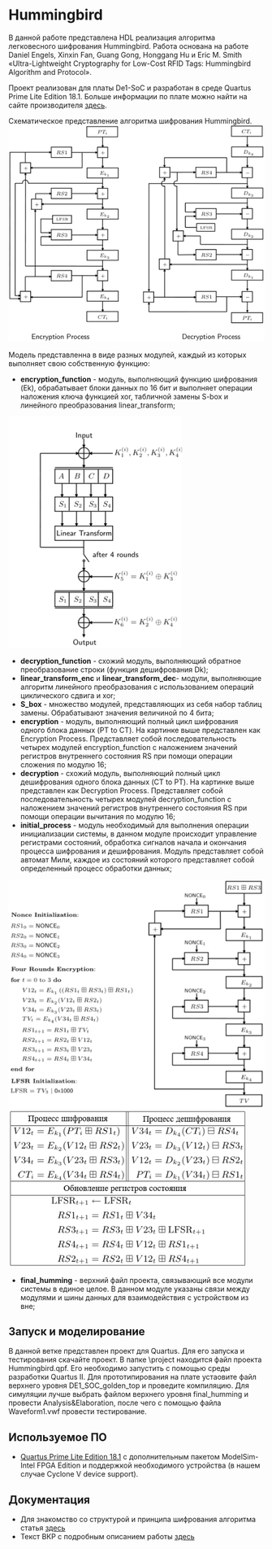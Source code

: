 # Hummingbird

  В данной работе представлена HDL реализация алгоритма легковесного шифрования Hummingbird. Работа основана на работе Daniel Engels, Xinxin Fan, Guang Gong, Honggang Hu и Eric M. Smith «Ultra-Lightweight Cryptography for Low-Cost RFID Tags: Hummingbird Algorithm and Protocol».

  Проект реализован для платы De1-SoC и разработан в среде Quartus Prime Lite Edition 18.1. Больше информации по плате можно найти на сайте производителя [здесь](https://www.terasic.com.tw/cgi-bin/page/archive.pl?Language=English&CategoryNo=205&No=836&PartNo=4).

  Схематическое представление алгоритма шифрования Hummingbird.
![Hummingbird diagram](source/Hummingbird_bloc-diagram.png) 

  Модель представленна в виде разных модулей, каждый из которых выполняет свою собственную функцию:
- **encryption_function** - модуль, выполняющий функцию шифрования (Ek), обрабатывает блоки данных по 16 бит и выполняет операции наложения ключа функцией xor, табличной замены S-box и линейного преобразования linear_transform;

![encription_function](source/encription_function.png) 

- **decryption_function** - схожий модуль, выполняющий обратное преобразование строки (функция дешифрования Dk);
- **linear_transform_enc** и **linear_transform_dec**- модули, выполняющие алгоритм линейного преобразования с использованием операций циклического сдвига и xor;
- **S_box** - множество модулей, представляющих из себя набор таблиц замены. Обрабатывают значения величиной по 4 бита;
- **encryption** - модуль, выполняющий полный цикл шифрования одного блока данных (PT to CT). На картинке выше представлен как Encryption Process. Представляет собой последовательность четырех модулей encryption_function с наложением значений регистров внутреннего состояния RS при помощи операции сложения по модулю 16;
- **decryption** - схожий модуль, выполняющий полный цикл дешифрования одного блока данных (CT to PT). На картинке выше представлен как Decryption Process. Представляет собой последовательность четырех модулей decryption_function с наложением значений регистров внутреннего состояния RS при помощи операции вычитания по модулю 16;
- **initial_process** - модуль необходимый для выполнения операции инициализации системы, в данном модуле происходит управление регистрами состояний, обработка сигналов начала и окончания процесса шифрования и дешифрования. Модуль представляет собой автомат Мили, каждое из состояний которого представляет собой определенный процесс обработки данных;

![init_process](source/init_process.png) 
![update_rs](source/update_rs.png) 

- **final_humming** - верхний файл проекта, связывающий все модули системы в единое целое. В данном модуле указаны связи между модулями и шины данных для взаимодействия с устройством из вне;

## Запуск и моделирование
  В данной ветке представлен проект для Quartus. Для его запуска и тестирования скачайте проект. В папке \project находится файл проекта Hummingbird.qpf. Его необходимо запустить с помощью среды разработки Quartus II. Для прототипирования на плате устаовите файл верхнего уровня DE1_SOC_golden_top и проведите компиляцию. Для симуляции лучше выбрать файлом верхнего уровня final_humming и провести Analysis&Elaboration, после чего с помощью файла Waveform1.vwf провести тестирование.

## Используемое ПО
- [Quartus Prime Lite Edition 18.1](https://fpgasoftware.intel.com/18.1/?edition=lite&platform=windows) с дополнительным пакетом ModelSim-Intel FPGA Edition и поддержкой необходимого устройства (в нашем случае Cyclone V device support).

## Документация
- Для знакомство со структурой и принципа шифрования алгоритма статья [здесь](https://uwaterloo.ca/communications-security-lab/publications/ultra-lightweight-cryptography-low-cost-rfid-tags)
- Текст ВКР с подробным описанием работы [здесь](source/ДвойнишниковНЕ_ВКР.pdf)
